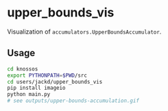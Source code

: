 # upper_bounds_vis

Visualization of `accumulators.UpperBoundsAccumulator`.

## Usage

```bash
cd knossos
export PYTHONPATH=$PWD/src
cd users/jackd/upper_bounds_vis
pip install imageio
python main.py
# see outputs/upper-bounds-accumulation.gif
```
